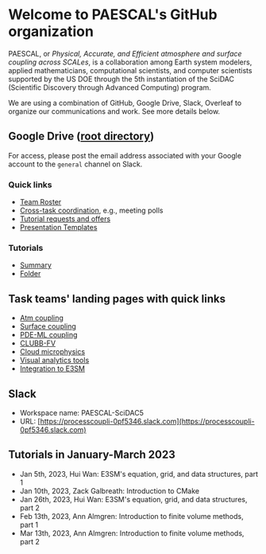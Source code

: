 # Welcome to PAESCAL's GitHub organization

PAESCAL, or _Physical, Accurate, and Efficient atmosphere and surface coupling across SCALes_, is a collaboration among Earth system modelers, applied mathematicians, computational scientists, and computer scientists supported by the US DOE through the 5th instantiation of the SciDAC (Scientific Discovery through Advanced Computing) program.

We are using a combination of GitHub, Google Drive, Slack, Overleaf to organize our communications and work. See more details below. 

## Google Drive ([root directory](https://drive.google.com/drive/folders/1g4sARFUXLBBKqlsvTg8_gFkA_oyavHUc?usp=sharing))

For access, please post the email address associated with your Google account to the `general` channel on Slack.

### Quick links

- [Team Roster](https://docs.google.com/document/d/1GWyVbbYer3HVUS7K2mA0XJDt8xwuMbV9_D2tOBbXlwI/edit)
- [Cross-task coordination](https://docs.google.com/document/d/1TRKWYu0zkAS_tEv9AN77O9w3iYwI-wquer_etBSWr0U/edit), e.g., meeting polls
- [Tutorial requests and offers](https://docs.google.com/document/d/1M7DxNKx1D5AJv6BHngLke8TlX8xh2pc4w947Gw8RJm4/edit)
- [Presentation Templates](https://drive.google.com/drive/folders/1vMegNrOWen_K2gAvsGftEzGYyez1kHFN?usp=share_link)

### Tutorials

- [Summary](https://docs.google.com/document/d/1NtJM5o7-W1OF0MnDwJ-rWH1CjTzA4mdiiWdlchWGFtU/edit)
- [Folder](https://drive.google.com/drive/folders/1E_BhKjCqRnywo8A0O8cCLfoNHMboIwfD)


## Task teams' landing pages with quick links

- [Atm coupling](https://github.com/PAESCAL-SciDAC5/task-notes-atm-coupling/)
- [Surface coupling](https://github.com/PAESCAL-SciDAC5/task-notes-sfc-coupling)
- [PDE-ML coupling](https://github.com/PAESCAL-SciDAC5/task-notes-PDE-ML-coupling)
- [CLUBB-FV](https://github.com/PAESCAL-SciDAC5/task-notes-CLUBB-FV)
- [Cloud microphysics](https://github.com/PAESCAL-SciDAC5/task-notes-cloud-microphysics)
- [Visual analytics tools](https://github.com/PAESCAL-SciDAC5/task-notes-visualization)
- [Integration to E3SM](https://github.com/PAESCAL-SciDAC5/task-notes-integration-to-E3SM)

## Slack

- Workspace name: PAESCAL-SciDAC5
- URL: [https://processcoupli-0pf5346.slack.com](https://processcoupli-0pf5346.slack.com)

## Tutorials in January-March 2023

- Jan 5th, 2023, Hui Wan: E3SM's equation, grid, and data structures, part 1
- Jan 10th, 2023, Zack Galbreath: Introduction to CMake
- Jan 26th, 2023, Hui Wan: E3SM's equation, grid, and data structures, part 2
- Feb 13th, 2023, Ann Almgren: Introduction to finite volume methods, part 1
- Mar 13th, 2023, Ann Almgren: Introduction to finite volume methods, part 2



<!---

Types of repos in this organization:

- Atmospheric model and parameterization codes, including PAESCAL-owned codes as well as forks and mirrors of other's repos (e.g., E3SM, CLUBB).
- Task team's collaboration spaces for keeping meeting notes and sharing scripts, how-to documents, etc. These repos' names start with "task-notes-".
- Project management and outreach-related repos. E.g., [project-notes](https://github.com/PAESCAL-SciDAC5/project-notes) which keeps notes for the all-hands meetings; [public-website-dev](https://github.com/PAESCAL-SciDAC5/public-website-dev) and [PAESCAL-SciDAC5.github.io](https://github.com/PAESCAL-SciDAC5/PAESCAL-SciDAC5.github.io) which are used for developing and deploying the project's public website.

Large binary files (e.g., presentation PPT files and data files) should be stored somewhere else (further info to be included).

Manuscripts and documents that our team members are collectively editing are more likely stored on Overleaf or Google Doc.

--> 

<!--

**Here are some ideas to get you started:**

 what is your organization all about?

🧙 Remember, you can do mighty things with the power of [Markdown](https://docs.github.com/github/writing-on-github/getting-started-with-writing-and-formatting-on-github/basic-writing-and-formatting-syntax)
-->
